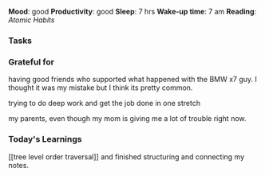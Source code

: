 **Mood**: good
**Productivity**: good 
**Sleep**: 7 hrs
**Wake-up time**: 7 am
**Reading**: *Atomic Habits*

### Tasks


### Grateful for
having good friends who supported what happened with the BMW x7 guy. I thought it was my mistake but I think its pretty common.

trying to do deep work and get the job done in one stretch

my parents, even though my mom is giving me a lot of trouble right now.

### Today's Learnings
[[tree level order traversal]] and finished structuring and connecting my notes.